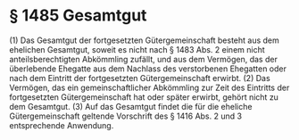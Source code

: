 # § 1485 Gesamtgut
(1) Das Gesamtgut der fortgesetzten Gütergemeinschaft besteht aus dem ehelichen Gesamtgut, soweit es nicht nach § 1483 Abs. 2 einem nicht anteilsberechtigten Abkömmling zufällt, und aus dem Vermögen, das der überlebende Ehegatte aus dem Nachlass des verstorbenen Ehegatten oder nach dem Eintritt der fortgesetzten Gütergemeinschaft erwirbt.
(2) Das Vermögen, das ein gemeinschaftlicher Abkömmling zur Zeit des Eintritts der fortgesetzten Gütergemeinschaft hat oder später erwirbt, gehört nicht zu dem Gesamtgut.
(3) Auf das Gesamtgut findet die für die eheliche Gütergemeinschaft geltende Vorschrift des § 1416 Abs. 2 und 3 entsprechende Anwendung.